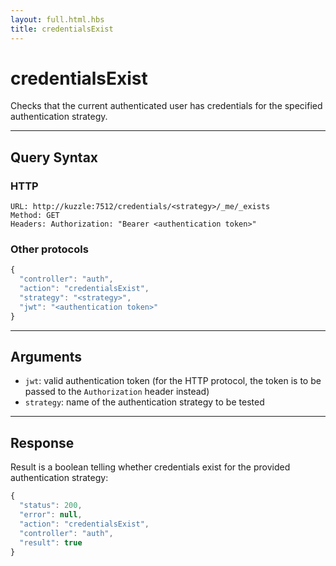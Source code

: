 ```yaml
---
layout: full.html.hbs
title: credentialsExist
---
```


# credentialsExist

<SinceBadge version="1.0.0" />

Checks that the current authenticated user has credentials for the specified authentication strategy.

---

## Query Syntax

### HTTP

```http
URL: http://kuzzle:7512/credentials/<strategy>/_me/_exists
Method: GET
Headers: Authorization: "Bearer <authentication token>"
```

### Other protocols

```js
{
  "controller": "auth",
  "action": "credentialsExist",
  "strategy": "<strategy>",
  "jwt": "<authentication token>"
}
```

---

## Arguments

- `jwt`: valid authentication token (for the HTTP protocol, the token is to be passed to the `Authorization` header instead)
- `strategy`: name of the authentication strategy to be tested

---

## Response

Result is a boolean telling whether credentials exist for the provided authentication strategy:

```js
{
  "status": 200,
  "error": null,
  "action": "credentialsExist",
  "controller": "auth",
  "result": true
}
```
